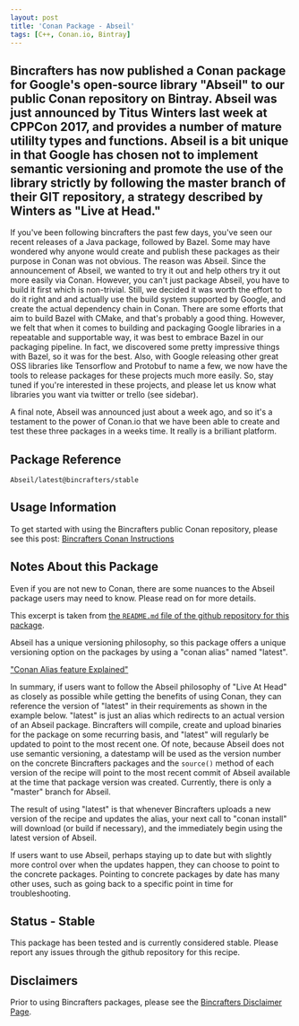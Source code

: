 ```yaml
---
layout: post
title: 'Conan Package - Abseil'
tags: [C++, Conan.io, Bintray]
---
```


Bincrafters has now published a Conan package for Google's open-source library "Abseil" to our public Conan repository on Bintray. Abseil was just announced by Titus Winters last week at CPPCon 2017, and provides a number of mature utililty types and functions.  Abseil is a bit unique in that Google has chosen not to implement semantic versioning and promote the use of the library strictly by following the master branch of their GIT repository, a strategy described by Winters as "Live at Head."
---
If you've been following bincrafters the past few days, you've seen our recent releases of a Java package, followed by Bazel.  Some may have wondered why anyone would create and publish these packages as their purpose in Conan was not obvious.  The reason was Abseil.  Since the announcement of Abseil, we wanted to try it out and help others try it out more easily via Conan.  However, you can't just package Abseil, you have to build it first which is non-trivial.  Still, we decided it was worth the effort to do it right and and actually use the build system supported by Google, and create the actual dependency chain in Conan.  There are some efforts that aim to build Bazel with CMake, and that's probably a good thing.  However, we felt that when it comes to building and packaging Google libraries in a repeatable and supportable way, it was best to embrace Bazel in our packaging pipeline.  In fact, we discovered some pretty impressive things with Bazel, so it was for the best.  Also, with Google releasing other great OSS libraries like Tensorflow and Protobuf to name a few, we now have the tools to release packages for these projects much more easily.  So, stay tuned if you're interested in these projects, and please let us know what libraries you want via twitter or trello (see sidebar). 

A final note, Abseil was announced just about a week ago, and so it's a testament to the power of Conan.io that we have been able to create and test these three packages in a weeks time. It really is a brilliant platform. 

## Package Reference

    Abseil/latest@bincrafters/stable
    
## Usage Information  

To get started with using the Bincrafters public Conan repository, please see this post:
[Bincrafters Conan Instructions](https://bincrafters.github.io/2017/06/06/using-bincrafters-conan-repository)

## Notes About this Package 

Even if you are not new to Conan, there are some nuances to the Abseil package users may need to know.  Please read on for more details. 

This excerpt is taken from [the `README.md` file of the github repository for this package](https://github.com/bincrafters/conan-abseil).

Abseil has a unique versioning philosophy, so this package offers a unique versioning option on the packages by using a "conan alias" named "latest". 

["Conan Alias feature Explained"](http://conanio.readthedocs.io/en/latest/reference/commands/alias.html?highlight=conan%20alias)

In summary, if users want to follow the Abseil philosophy of "Live At Head" as closely as possible while getting the benefits of using Conan, they can reference the version of "latest" in their requirements as shown in the example below.  "latest" is just an alias which redirects to an actual version of an Abseil package. Bincrafters will compile, create and upload binaries for the package on some recurring basis, and "latest" will regularly be updated to point to the most recent one.  Of note, because Abseil does not use semantic versioning, a datestamp will be used as the version number on the concrete Bincrafters packages and the `source()` method of each version of the recipe will point to the most recent commit of Abseil available at the time that package version was created.  Currently, there is only a "master" branch for Abseil. 

The result of using "latest" is that whenever Bincrafters uploads a new version of the recipe and updates the alias, your next call to "conan install" will download (or build if necessary), and the immediately begin using the latest version of Abseil. 

If users want to use Abseil, perhaps staying up to date but with slightly more control over when the updates happen, they can choose to point to the concrete packages. Pointing to concrete packages by date has many other uses, such as going back to a specific point in time for troubleshooting. 

## Status - Stable
This package has been tested and is currently considered stable.  Please report any issues through the github repository for this recipe. 

## Disclaimers
Prior to using Bincrafters packages, please see the [Bincrafters Disclaimer Page](https://bincrafters.github.io/2017/05/01/bincrafters-package-disclaimers/). 
